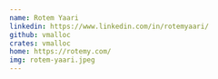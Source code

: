 ```yaml
---
name: Rotem Yaari
linkedin: https://www.linkedin.com/in/rotemyaari/
github: vmalloc
crates: vmalloc
home: https://rotemy.com/
img: rotem-yaari.jpeg
---
```

